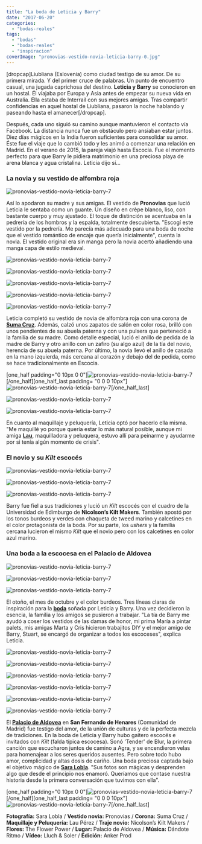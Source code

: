 ```yaml
---
title: "La boda de Leticia y Barry"
date: "2017-06-20"
categories: 
  - "bodas-reales"
tags: 
  - "bodas"
  - "bodas-reales"
  - "inspiracion"
coverImage: "pronovias-vestido-novia-leticia-barry-0.jpg"
---
```


\[dropcap\]Liubliana (Eslovenia) como ciudad testigo de su amor. De su primera mirada. Y del primer cruce de palabras. Un punto de encuentro casual, una jugada caprichosa del destino. **Leticia y Barry** se conocieron en un hostal. Él viajaba por Europa y Asia antes de empezar su nueva vida en Australia. Ella estaba de Interrail con sus mejores amigas. Tras compartir confidencias en aquel hostal de Liubliana, pasaron la noche hablando y paseando hasta el amanecer\[/dropcap\].

Después, cada uno siguió su camino aunque mantuvieron el contacto vía Facebook. La distancia nunca fue un obstáculo pero ansiaban estar juntos. Diez días mágicos en la India fueron suficientes para consolidar su amor. Éste fue el viaje que lo cambió todo y les animó a comenzar una relación en Madrid. En el verano de 2015, la pareja viajó hasta Escocia. Fue el momento perfecto para que Barry le pidiera matrimonio en una preciosa playa de arena blanca y agua cristalina. Leticia dijo sí...

### La novia y su vestido de alfombra roja

![pronovias-vestido-novia-leticia-barry-7](/images/pronovias-vestido-novia-leticia-barry-17.jpg)

Así lo apodaron su madre y sus amigas. El vestido de **Pronovias** que lució Leticia le sentaba como un guante. Un diseño en crèpe blanco, liso, con bastante cuerpo y muy ajustado. El toque de distinción se acentuaba en la pedrería de los hombros y la espalda, totalmente descubierta. "Escogí este vestido por la pedrería. Me parecía más adecuado para una boda de noche que el vestido romántico de encaje que quería inicialmente", cuenta la novia. El vestido original era sin manga pero la novia acertó añadiendo una manga capa de estilo medieval.

![pronovias-vestido-novia-leticia-barry-7](/images/pronovias-vestido-novia-leticia-barry-12.jpg)

![pronovias-vestido-novia-leticia-barry-7](/images/pronovias-vestido-novia-leticia-barry-13.jpg)

![pronovias-vestido-novia-leticia-barry-7](/images/pronovias-vestido-novia-leticia-barry-15.jpg)

![pronovias-vestido-novia-leticia-barry-7](/images/pronovias-vestido-novia-leticia-barry-16.jpg)

![pronovias-vestido-novia-leticia-barry-7](/images/pronovias-vestido-novia-leticia-barry-14.jpg)

Leticia completó su vestido de novia de alfombra roja con una corona de [**Suma Cruz**](http://www.sumacruz.com/). Además, calzó unos zapatos de salón en color rosa, brilló con unos pendientes de su abuela paterna y con una pulsera que perteneció a la familia de su madre. Como detalle especial, lució el anillo de pedida de la madre de Barry y otro anillo con un zafiro (su algo azul) de la tía del novio, herencia de su abuela paterna. Por último, la novia llevó el anillo de casada en la mano izquierda, más cercana al corazón y debajo del de pedida, como se hace tradicionalmente en Escocia.

\[one\_half padding="0 10px 0 0"\]![pronovias-vestido-novia-leticia-barry-7](/images/pronovias-vestido-novia-leticia-barry-18.jpg)\[/one\_half\]\[one\_half\_last padding= "0 0 0 10px"\]![pronovias-vestido-novia-leticia-barry-7](/images/pronovias-vestido-novia-leticia-barry-19.jpg)\[/one\_half\_last\]

![pronovias-vestido-novia-leticia-barry-7](/images/pronovias-vestido-novia-leticia-barry-20.jpg)

![pronovias-vestido-novia-leticia-barry-7](/images/pronovias-vestido-novia-leticia-barry-21.jpg)

En cuanto al maquillaje y peluquería, Leticia optó por hacerlo ella misma. "Me maquillé yo porque quería estar lo más natural posible, aunque mi amiga [**Lau**](http://holau.es), maquilladora y peluquera, estuvo allí para peinarme y ayudarme por si tenía algún momento de crisis".

### El novio y su _Kilt_ escocés

![pronovias-vestido-novia-leticia-barry-7](/images/pronovias-vestido-novia-leticia-barry-22.jpg)

![pronovias-vestido-novia-leticia-barry-7](/images/pronovias-vestido-novia-leticia-barry-23.jpg)

![pronovias-vestido-novia-leticia-barry-7](/images/pronovias-vestido-novia-leticia-barry-24.jpg)

Barry fue fiel a sus tradiciones y lució un _Kilt_ escocés con el cuadro de la Universidad de Edimburgo de **Nicolson’s Kilt Makers**. También apostó por los tonos burdeos y verdes con chaqueta de tweed marino y calcetines en el color protagonista de la boda. Por su parte, los _ushers_ y la familia cercana lucieron el mismo _Kilt_ que el novio pero con los calcetines en color azul marino.

### Una boda a la escocesa en el Palacio de Aldovea

![pronovias-vestido-novia-leticia-barry-7](/images/pronovias-vestido-novia-leticia-barry-1.jpg)

![pronovias-vestido-novia-leticia-barry-7](/images/pronovias-vestido-novia-leticia-barry-2.jpg)

![pronovias-vestido-novia-leticia-barry-7](/images/pronovias-vestido-novia-leticia-barry-3.jpg)

El otoño, el mes de octubre y el color burdeos. Tres líneas claras de inspiración para la [**boda**](https://petitpleasures.com/bodas-que-inspiran/) soñada por Leticia y Barry. Una vez decidieron la esencia, la familia y los amigos se pusieron a trabajar. "La tía de Barry me ayudó a coser los vestidos de las damas de honor, mi prima María a pintar palets, mis amigas Marta y Cris hicieron trabajitos DIY y el mejor amigo de Barry, Stuart, se encargó de organizar a todos los escoceses", explica Leticia.

![pronovias-vestido-novia-leticia-barry-7](/images/pronovias-vestido-novia-leticia-barry-4.jpg)

![pronovias-vestido-novia-leticia-barry-7](/images/pronovias-vestido-novia-leticia-barry-5.jpg)

![pronovias-vestido-novia-leticia-barry-7](/images/pronovias-vestido-novia-leticia-barry-6.jpg)

![pronovias-vestido-novia-leticia-barry-7](/images/pronovias-vestido-novia-leticia-barry-7.jpg)

![pronovias-vestido-novia-leticia-barry-7](/images/pronovias-vestido-novia-leticia-barry-8.jpg)

![pronovias-vestido-novia-leticia-barry-7](/images/pronovias-vestido-novia-leticia-barry-9.jpg)

El [**Palacio de Aldovea**](http://www.aldoveacatering.com/) en **San Fernando de Henares** (Comunidad de Madrid) fue testigo del amor, de la unión de culturas y de la perfecta mezcla de tradiciones. En la boda de Leticia y Barry hubo gaitero escocés e invitados con _Kilt_ (falda típica escocesa). Sonó 'Tender' de Blur, la primera canción que escucharon juntos de camino a Agra, y se encendieron velas para homenajear a los seres queridos ausentes. Pero sobre todo hubo amor, complicidad y altas dosis de cariño. Una boda preciosa captada bajo el objetivo mágico de [**Sara Lobla**](http://saralobla.com/). "Sus fotos son mágicas y desprenden algo que desde el principio nos enamoró. Queríamos que contase nuestra historia desde la primera conversación que tuvimos con ella".

\[one\_half padding="0 10px 0 0"\]![pronovias-vestido-novia-leticia-barry-7](/images/pronovias-vestido-novia-leticia-barry-10.jpg)\[/one\_half\]\[one\_half\_last padding= "0 0 0 10px"\]![pronovias-vestido-novia-leticia-barry-7](/images/pronovias-vestido-novia-leticia-barry-11.jpg)\[/one\_half\_last\]

**Fotografía:** Sara Lobla / **Vestido novia:** Pronovias / **Corona:** Suma Cruz / **Maquillaje y Peluquería:** Lau Pérez / **Traje novio:** Nicolson’s Kilt Makers / **Flores:** The Flower Power / **Lugar:** Palacio de Aldovea / **Música:** Dándote Ritmo / **Vídeo:** Lluch & Soler / **Edición:** Anker Prod
